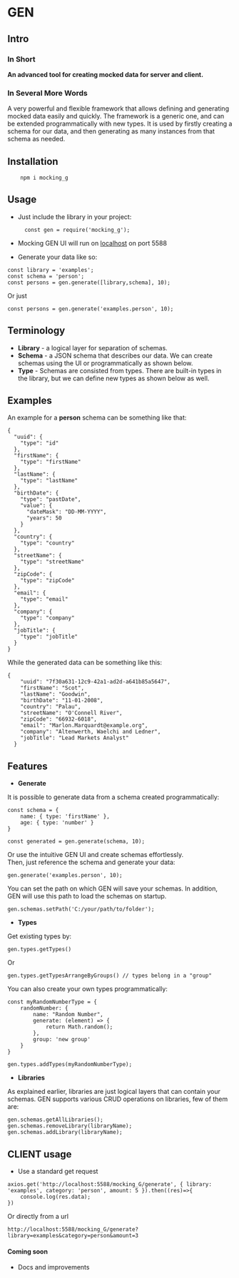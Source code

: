 # GEN

## Intro

### In Short
<b>An advanced tool for creating mocked data for server and client.</b>

### In Several More Words

A very powerful and flexible framework that allows defining and generating mocked data easily and quickly. The framework is a generic one, and can be extended programmatically with new types. It is used by firstly creating a schema for our data, and then generating as many instances from that schema as needed.

## Installation

        npm i mocking_g

## Usage

- Just include the library in your project:

        const gen = require('mocking_g');

- Mocking GEN UI will run on [localhost](http://localhost:5588/mocking_G) on port 5588

- Generate your data like so:
```
const library = 'examples';
const schema = 'person';
const persons = gen.generate([library,schema], 10);
```
Or just
```
const persons = gen.generate('examples.person', 10);
```

## Terminology

* <b>Library</b> - a logical layer for separation of schemas.
* <b>Schema</b> - a JSON schema that describes our data. We can create schemas using the UI or programmatically as shown below.
* <b>Type</b> - Schemas are consisted from types. There are built-in types in the library, but we can define new types as shown below as well.

## Examples

An example for a <b>person</b> schema can be something like that: 

```
{
  "uuid": {
    "type": "id"
  },
  "firstName": {
    "type": "firstName"
  },
  "lastName": {
    "type": "lastName"
  },
  "birthDate": {
    "type": "pastDate",
    "value": {
      "dateMask": "DD-MM-YYYY",
      "years": 50
    }
  },
  "country": {
    "type": "country"
  },
  "streetName": {
    "type": "streetName"
  },
  "zipCode": {
    "type": "zipCode"
  },
  "email": {
    "type": "email"
  },
  "company": {
    "type": "company"
  },
  "jobTitle": {
    "type": "jobTitle"
  }
}
```

While the generated data can be something like this: 

```
{
    "uuid": "7f30a631-12c9-42a1-ad2d-a641b85a5647",
    "firstName": "Scot",
    "lastName": "Goodwin",
    "birthDate": "11-01-2008",
    "country": "Palau",
    "streetName": "O'Connell River",
    "zipCode": "66932-6018",
    "email": "Marlon.Marquardt@example.org",
    "company": "Altenwerth, Waelchi and Ledner",
    "jobTitle": "Lead Markets Analyst"
  }
```

## Features

* <b>Generate</b><br>

It is possible to generate data from a schema created programmatically:
```
const schema = {
    name: { type: 'firstName' },
    age: { type: 'number' }
}

const generated = gen.generate(schema, 10);
```
Or use the intuitive GEN UI and create schemas effortlessly.<br>
Then, just reference the schema and generate your data:
```
gen.generate('examples.person', 10);
```
You can set the path on which GEN will save your schemas.
In addition, GEN will use this path to load the schemas on startup.
```
gen.schemas.setPath('C:/your/path/to/folder');

```

* <b>Types</b><br>

Get existing types by:
```
gen.types.getTypes()
```
Or
```
gen.types.getTypesArrangeByGroups() // types belong in a "group"
```
You can also create your own types programmatically:
```
const myRandomNumberType = {
    randomNumber: {
        name: "Random Number",
        generate: (element) => {
            return Math.random();
        },
        group: 'new group'
    }
}

gen.types.addTypes(myRandomNumberType);
```

* <b>Libraries</b><br>

As explained earlier, libraries are just logical layers that can contain your schemas. GEN supports various CRUD operations on libraries, few of them are: 

```
gen.schemas.getAllLibraries();
gen.schemas.removeLibrary(libraryName);
gen.schemas.addLibrary(libraryName);
```

## CLIENT usage

- Use a standard get request

```
axios.get('http://localhost:5588/mocking_G/generate', { library: 'examples', category: 'person', amount: 5 }).then((res)=>{
    console.log(res.data);
})

```

Or directly from a url

```
http://localhost:5588/mocking_G/generate?library=examples&category=person&amount=3
```

#### Coming soon

- Docs and improvements 
